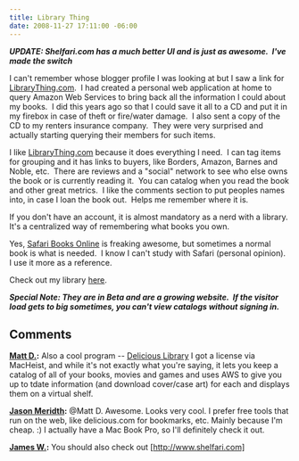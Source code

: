 ```yaml
---
title: Library Thing
date: 2008-11-27 17:11:00 -06:00
---
```


**_UPDATE: Shelfari.com has a much better UI and is just as awesome.  I've made the switch_**

I can't remember whose blogger profile I was looking at but I saw a link for [LibraryThing.com](http://www.librarything.com).  I had created a personal web application at home to query Amazon Web Services to bring back all the information I could about my books.  I did this years ago so that I could save it all to a CD and put it in my firebox in case of theft or fire/water damage.  I also sent a copy of the CD to my renters insurance company.  They were very surprised and actually starting querying their members for such items.

I like [LibraryThing.com](http://www.librarything.com) because it does everything I need.  I can tag items for grouping and it has links to buyers, like Borders, Amazon, Barnes and Noble, etc.  There are reviews and a "social" network to see who else owns the book or is currently reading it.  You can catalog when you read the book and other great metrics.  I like the comments section to put peoples names into, in case I loan the book out.  Helps me remember where it is.

If you don't have an account, it is almost mandatory as a nerd with a library. It's a centralized way of remembering what books you own.

Yes, [Safari Books Online](http://safari.oreilly.com) is freaking awesome, but sometimes a normal book is what is needed.  I know I can't study with Safari (personal opinion).  I use it more as a reference.

Check out my library [here](http://www.librarything.com/profile/jmeridth).

_**Special Note: They are in Beta and are a growing website.  If the visitor load gets to big sometimes, you can't view catalogs without signing in.**_

## Comments

**[Matt D.](#308 "2008-11-27 21:45:42"):** Also a cool program -- [Delicious Library](http://www.delicious-monster.com/) I got a license via MacHeist, and while it's not exactly what you're saying, it lets you keep a catalog of all of your books, movies and games and uses AWS to give you up to tdate information (and download cover/case art) for each and displays them on a virtual shelf.

**[Jason Meridth](#309 "2008-11-27 22:24:20"):** @Matt D. Awesome. Looks very cool. I prefer free tools that run on the web, like delicious.com for bookmarks, etc. Mainly because I'm cheap. :) I actually have a Mac Book Pro, so I'll definitely check it out.

**[James W.](#310 "2008-12-03 15:19:57"):** You should also check out [http://www.shelfari.com]
